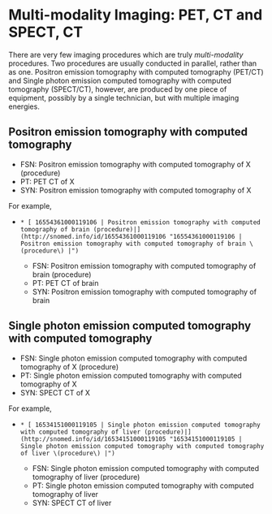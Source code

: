 # Multi-modality Imaging: PET, CT and SPECT, CT

There are very few imaging procedures which are truly _multi-modality_ procedures. Two procedures are usually conducted in parallel, rather than as one. Positron emission tomography with computed tomography (PET/CT) and Single photon emission computed tomography with computed tomography (SPECT/CT), however, are produced by one piece of equipment, possibly by a single technician, but with multiple imaging energies.

## Positron emission tomography with computed tomography 

  * FSN: Positron emission tomography with computed tomography of X (procedure)
  * PT: PET CT of X
  * SYN: Positron emission tomography with computed tomography of X 

For example,

  *     * [ 16554361000119106 | Positron emission tomography with computed tomography of brain (procedure)|](http://snomed.info/id/16554361000119106 "16554361000119106 | Positron emission tomography with computed tomography of brain \(procedure\) |")
      * FSN: Positron emission tomography with computed tomography of brain (procedure)
      * PT: PET CT of brain
      * SYN: Positron emission tomography with computed tomography of brain

## Single photon emission computed tomography with computed tomography

  * FSN: Single photon emission computed tomography with computed tomography of X (procedure) 
  * PT: Single photon emission computed tomography with computed tomography of X 
  * SYN: SPECT CT of X

For example,

  *     * [ 16534151000119105 | Single photon emission computed tomography with computed tomography of liver (procedure)|](http://snomed.info/id/16534151000119105 "16534151000119105 | Single photon emission computed tomography with computed tomography of liver \(procedure\) |")
      * FSN: Single photon emission computed tomography with computed tomography of liver (procedure)
      * PT: Single photon emission computed tomography with computed tomography of liver
      * SYN: SPECT CT of liver

